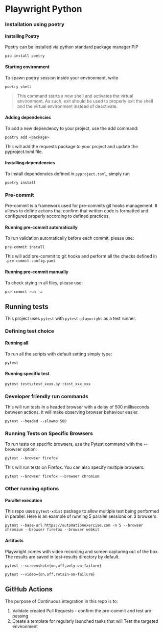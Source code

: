 # Playwright Python

### Installation using poetry

#### Installing Poetry

Poetry can be installed via python standard package manager PIP

    pip install poetry

#### Starting environment

To spawn poetry session inside your environment, write

    poetry shell

> This command starts a new shell and activates the virtual environment.
> As such, exit should be used to properly exit the shell and the virtual environment instead of deactivate.

#### Adding dependencies

To add a new dependency to your project, use the add command:

    poetry add <package>

This will add the requests package to your project and update the pyproject.toml file.

#### Installing dependencies

To install dependencies defined in `pyproject.toml`, simply run

    poetry install

### Pre-commit

Pre-commit is a framework used for pre-commits git hooks management. It allows to define actions that confirm that
written code is formatted and configured properly according to defined practices.


#### Running pre-commit automatically

To run validation automatically before each commit, please use:

    pre-commit install

This will add pre-commit to git hooks and perform all the checks defined in `.pre-commit-config.yaml`

#### Running pre-commit manually

To check stying in all files, please use:

    pre-commit run -a


## Running tests

This project uses `pytest` with `pytest-playwright` as a test runner.

### Defining test choice

#### Running all

To run all the scripts with default setting simply type:

    pytest

#### Running specific test

    pytest tests/test_xxxx.py::test_xxx_xxx


### Developer friendly run commands

This will run tests in a headed browser with a delay of 500 milliseconds between actions. It will make observing browser
behaviour easier.

    pytest --headed --slowmo 500

### Running Tests on Specific Browsers

To run tests on specific browsers, use the Pytest command with the --browser option:

    pytest --browser firefox

This will run tests on Firefox. You can also specify multiple browsers:

    pytest --browser firefox --browser chromium

### Other running options

#### Parallel execution

This repo uses `pytest-xdist` package to allow multiple test being performed in parallel.
Here is an example of running 5 parallel sessions on 3 browsers:

    pytest --base-url https://automationexercise.com -n 5 --browser chromium --browser firefox --browser webkit

#### Artifacts

Playwright comes with video recording and screen capturing out of the box. The results are saved in test-results
directory by default.

    pytest --screenshot={on,off,only-on-failure}

    pytest --video={on,off,retain-on-failure}

## GitHub Actions

The purpose of Continuous integration in this repo is to:

1. Validate created Pull Requests - confirm the pre-commit and test are passing
2. Create a template for regularly launched tasks that will Test the targeted environment

